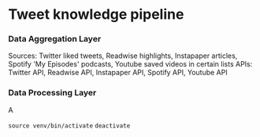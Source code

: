 # Tweet knowledge pipeline

### Data Aggregation Layer
Sources: Twitter liked tweets, Readwise highlights, Instapaper articles, Spotify 'My Episodes' podcasts, Youtube saved videos in certain lists
APIs: Twitter API, Readwise API, Instapaper API, Spotify API, Youtube API

### Data Processing Layer 

A

`source venv/bin/activate`
`deactivate`